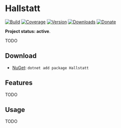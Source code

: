 # Hallstatt

[![Build](https://github.com/Tyrrrz/Hallstatt/workflows/CI/badge.svg?branch=master)](https://github.com/Tyrrrz/Hallstatt/actions)
[![Coverage](https://codecov.io/gh/Tyrrrz/Hallstatt/branch/master/graph/badge.svg)](https://codecov.io/gh/Tyrrrz/Hallstatt)
[![Version](https://img.shields.io/nuget/v/Hallstatt.svg)](https://nuget.org/packages/Hallstatt)
[![Downloads](https://img.shields.io/nuget/dt/Hallstatt.svg)](https://nuget.org/packages/Hallstatt)
[![Donate](https://img.shields.io/badge/donate-$$$-purple.svg)](https://tyrrrz.me/donate)

**Project status: active**.

TODO

## Download

- [NuGet](https://nuget.org/packages/Hallstatt): `dotnet add package Hallstatt`

## Features

TODO

## Usage

TODO
